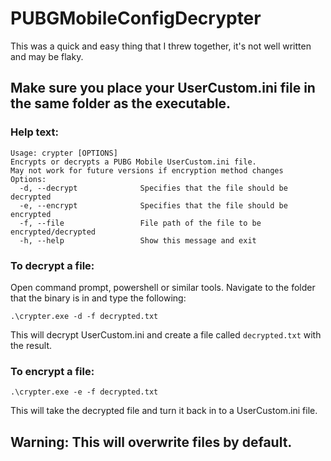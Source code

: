 # PUBGMobileConfigDecrypter
This was a quick and easy thing that I threw together, it's not well written and may be flaky.

## Make sure you place your UserCustom.ini file in the same folder as the executable.
### Help text:
```
Usage: crypter [OPTIONS]
Encrypts or decrypts a PUBG Mobile UserCustom.ini file.
May not work for future versions if encryption method changes
Options:
  -d, --decrypt              Specifies that the file should be decrypted
  -e, --encrypt              Specifies that the file should be encrypted
  -f, --file                 File path of the file to be encrypted/decrypted
  -h, --help                 Show this message and exit
```

### To decrypt a file:
Open command prompt, powershell or similar tools. Navigate to the folder that the binary is in and type the following:
```
.\crypter.exe -d -f decrypted.txt
```

This will decrypt UserCustom.ini and create a file called `decrypted.txt` with the result.

### To encrypt a file:
```
.\crypter.exe -e -f decrypted.txt
```

This will take the decrypted file and turn it back in to a UserCustom.ini file.

## Warning: This will overwrite files by default.